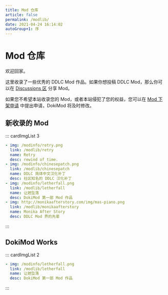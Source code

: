 ```yaml
---
title: Mod 仓库
article: false
permalink: /modlib/
date: 2021-04-24 16:14:02
autoGroup+1: 序
---
```

# Mod 仓库
欢迎回家。

这里收录了一些优秀的 DDLC Mod 作品。如果你想投稿 DDLC Mod，那么你可以在 [Discussions 区](https://github.com/imgradeone/revolution/discussions/categories/mod-投稿-mod-submission) 分享 Mod。

如果您不希望本站收录您的 Mod，或者本站侵犯了您的权益，您可以在 [Mod 下架申请](https://github.com/imgradeone/revolution/discussions/categories/mod-takedown-request-mod-下架申请) 中提出申请，DokiMod 将及时修改。

## 新收录的 Mod

::: cardImgList 3
```yaml
- img: /modinfo/retry.png
  link: /modlib/retry
  name: Retry
  desc: rewind of time.
- img: /modinfo/chinesepatch.png
  link: /modlib/chinesepatch
  name: DDLC 简体中文汉化补丁
  desc: 社区知名的 DDLC 汉化补丁
- img: /modinfo/letherfall.png
  link: /modlib/letherfall
  name: 让她坠落
  desc: DokiMod 第一部 Mod 作品
- img: http://monikaafterstory.com/img/mas-piano.png
  link: /modlib/monikaafterstory
  name: Monika After Story
  desc: DDLC Mod 界的先辈
```
:::

## DokiMod Works

::: cardImgList 2
```yaml
- img: /modinfo/letherfall.png
  link: /modlib/letherfall
  name: 让她坠落
  desc: DokiMod 第一部 Mod 作品
```
:::